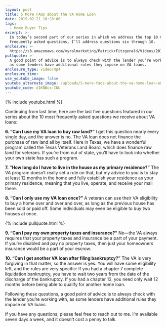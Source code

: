 ```yaml
---
layout: post
title: 5 More FAQs about the VA Home Loan
date: 2019-02-21 18:28:00
tags:
  - Home Buyer Tips
excerpt: >-
  In today’s second part of our series in which we address the top 10 most
  frequently asked questions, I’ll address questions six through 10.
enclosure: >-
  https://s3.amazonaws.com/vyralmarketing/Patrick+Fitzgerald/Videos/2019/February/The+VA+Loan+Guy-+5+More+FAQs+about+the+VA+Home+Loan.mp4
pullquote: >-
  A good point of advice is to always check with the lender you’re working with,
  as some lenders have additional rules they impose on VA loans.
enclosure_type: video/mp4
enclosure_time:
use_youtube_image: false
youtube_alternate_image: /uploads/5-more-faqs-about-the-va-home-loan-email.jpg
youtube_code: d1KNBcx-INU
---
```


{% include youtube.html %}

Continuing from last time, here are the last five questions featured in our series about the 10 most frequently asked questions we receive about VA loans:

**6\. “Can I use my VA loan to buy raw land?”** I get this question nearly every single day, and the answer is no. The VA loan does not finance the purchase of raw land all by itself. Here in Texas, we have a wonderful program called the Texas Veterans Land Board, which does finance raw land for veterans. If you’re from out of state, you’ll have to look into whether your own state has such a program.

**7\. “How long do I have to live in the house as my primary residence?”** The VA program doesn’t really set a rule on that, but my advice to you is to stay at least 12 months in the home and fully establish your residence as your primary residence, meaning that you live, operate, and receive your mail there.

**8\. “Can I only use my VA loan once?”** A veteran can use their VA eligibility to buy a home over and over and over, as long as the previous house has been sold or paid off. Some individuals may even be eligible to buy two houses at once.

{% include pullquote.html %}

**9\. “Can I pay my own property taxes and insurance?”** No—the VA always requires that your property taxes and insurance be a part of your payment. If you’re disabled and pay no property taxes, then just your homeowners insurance would be a part of your escrow.

**10\. “Can I get another VA loan after filing bankruptcy?”** The VA is very forgiving in that matter, so the answer is yes. You will have some eligibility left, and the rules are very specific: If you had a chapter 7 complete liquidation bankruptcy, you have to wait two years from the date of the discharge of the bankruptcy. If you had a chapter 13, you need only wait 12 months before being able to qualify for another home loan.

Following these questions, a good point of advice is to always check with the lender you’re working with, as some lenders have additional rules they impose on VA loans.

If you have any questions, please feel free to reach out to me. I’m available seven days a week, and it doesn’t cost a penny to talk.